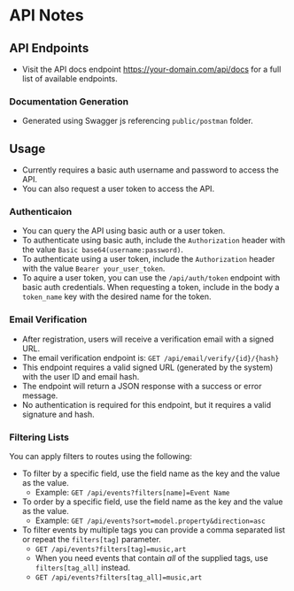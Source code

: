 # API Notes

## API Endpoints
- Visit the API docs endpoint https://your-domain.com/api/docs for a full list of available endpoints.

### Documentation Generation
- Generated using Swagger js referencing `public/postman` folder.

## Usage
- Currently requires a basic auth username and password to access the API.
- You can also request a user token to access the API.

### Authenticaion
- You can query the API using basic auth or a user token.
- To authenticate using basic auth, include the `Authorization` header with the value `Basic base64(username:password)`.
- To authenticate using a user token, include the `Authorization` header with the value `Bearer your_user_token`.
- To aquire a user token, you can use the `/api/auth/token` endpoint with basic auth credentials.
  When requesting a token, include in the body a `token_name` key with the desired name for the token.

### Email Verification
- After registration, users will receive a verification email with a signed URL.
- The email verification endpoint is: `GET /api/email/verify/{id}/{hash}`
- This endpoint requires a valid signed URL (generated by the system) with the user ID and email hash.
- The endpoint will return a JSON response with a success or error message.
- No authentication is required for this endpoint, but it requires a valid signature and hash.

### Filtering Lists
You can apply filters to routes using the following:

- To filter by a specific field, use the field name as the key and the value as the value.
  - Example: `GET /api/events?filters[name]=Event Name`
- To order by a specific field, use the field name as the key and the value as the value.
  - Example: `GET /api/events?sort=model.property&direction=asc`
- To filter events by multiple tags you can provide a comma separated list or repeat the `filters[tag]` parameter.
  - `GET /api/events?filters[tag]=music,art`
  - When you need events that contain *all* of the supplied tags, use `filters[tag_all]` instead.
  - `GET /api/events?filters[tag_all]=music,art`

